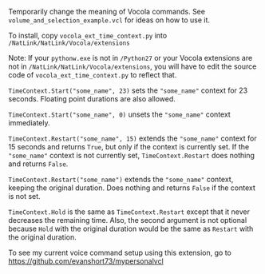 Temporarily change the meaning of Vocola commands. See `volume_and_selection_example.vcl` for ideas on how to use it.

To install, copy `vocola_ext_time_context.py` into `/NatLink/NatLink/Vocola/extensions`

Note: If your `pythonw.exe` is not in `/Python27` or your Vocola extensions are not in `/NatLink/NatLink/Vocola/extensions`,
you will have to edit the source code of `vocola_ext_time_context.py` to reflect that.

`TimeContext.Start("some_name", 23)` sets the `"some_name"` context for 23 seconds. Floating point durations are also allowed.

`TimeContext.Start("some_name", 0)` unsets the `"some_name"` context immediately.

`TimeContext.Restart("some_name", 15)` extends the `"some_name"` context for 15 seconds and returns `True`, but only if the context is currently set. If the `"some_name"` context is not currently set, `TimeContext.Restart` does nothing and returns `False`.

`TimeContext.Restart("some_name")` extends the `"some_name"` context, keeping the original duration. Does nothing and returns `False` if the context is not set.

`TimeContext.Hold` is the same as `TimeContext.Restart` except that it never decreases the remaining time. Also, the second argument is not optional because `Hold` with the original duration would be the same as `Restart` with the original duration.

To see my current voice command setup using this extension, go to https://github.com/evanshort73/mypersonalvcl
